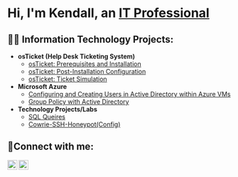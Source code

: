<h1>Hi, I'm Kendall, an <a href="https://www.linkedin.com/in/kendall-mccall-061481310/">IT Professional</a></h1>

<h2>👨‍💻 Information Technology Projects:</h2>

- <b>osTicket (Help Desk Ticketing System)</b>
  - [osTicket: Prerequisites and Installation](https://github.com/kmccalltech/osticket-prereqs)
  - [osTicket: Post-Installation Configuration](https://github.com/kmccalltech/osticket-config)
  -  [osTicket: Ticket Simulation](https://github.com/kmccalltech/osticket-ticket-simulation)
- <b>Microsoft Azure</b>
  - [Configuring and Creating Users in Active Directory within Azure VMs](https://github.com/kmccalltech/ad-config)
  - [Group Policy with Active Directory](https://github.com/kmccalltech/Group-Policy)
- <b>Technology Projects/Labs</b>
  - [SQL Queires](https://github.com/kmccalltech/SQL-Queries)
  - [Cowrie-SSH-Honeypot(Config)](https://github.com/kmccalltech/Cowrie-SSH-Honeypot-)
  

<h2>🤳Connect with me:</h2>

[<img align="left" alt="Kendall | LinkedIn" width="22px" src="https://cdn.jsdelivr.net/npm/simple-icons@v3/icons/linkedin.svg" />][linkedin]
[<img align="left" alt="Kendall | Instagram" width="22px" src="https://cdn.jsdelivr.net/npm/simple-icons@v3/icons/instagram.svg" />][instagram]

[instagram]: https://www.instagram.com/develop_ken/
[linkedin]: https://www.linkedin.com/in/kendall-mccall-061481310/
